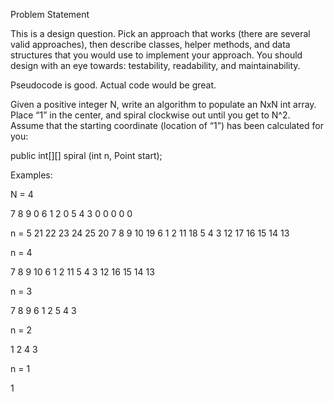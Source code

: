 Problem Statement

This is a design question. Pick an approach that works (there are several valid approaches), then describe classes, helper methods, and data structures that you would use to implement your approach. You should design with an eye towards: testability, readability, and maintainability.

Pseudocode is good. Actual code would be great.

Given a positive integer N, write an algorithm to populate an NxN int array. Place “1” in the center, and spiral clockwise out until you get to N^2. Assume that the starting coordinate (location of “1”) has been calculated for you:

public int[][] spiral (int n, Point start);

Examples:

N = 4

7 8 9 0
6 1 2 0
5 4 3 0
0 0 0 0


n = 5
21 22 23 24 25
20 7 8 9 10
19 6 1 2 11
18  5 4 3 12 
17 16 15 14 13


n = 4

7 8 9 10
6 1 2 11
5 4 3 12 
16 15 14 13

n = 3	

7 8 9
6 1 2
5 4 3

n = 2	

1 2
4 3

n = 1	

1